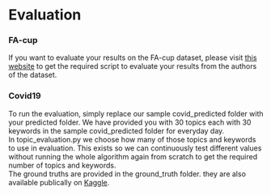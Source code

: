 # Evaluation

### FA-cup
If you want to evaluate your results on the FA-cup dataset, please visit [this website](http://socialsensor.iti.gr/results/datasets/72-twitter-tdt-dataset) to get the required script to evaluate your results from the authors of the dataset.

### Covid19
To run the evaluation, simply replace our sample covid_predicted folder with your predicted folder. We have provided you with 30 topics each with 30 keywords in the sample covid_predicted folder for everyday day.<br>
In topic_evaluation.py we choose how many of those topics and keywords to use in evaluation. This exists so we can continuously test different values without running the whole algorithm again from scratch to get the required number of topics and keywords.<br>
The ground truths are provided in the ground_truth folder. they are also available publically on [Kaggle](https://www.kaggle.com/thelonecoder/labelled-1000k-covid19-dataset).
